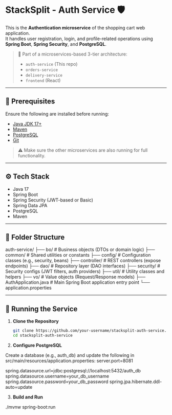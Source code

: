 # StackSplit - Auth Service 🛡️

This is the **Authentication microservice** of the shopping cart web application.  
It handles user registration, login, and profile-related operations using **Spring Boot**, **Spring Security**, and **PostgreSQL**.

> 🧩 Part of a microservices-based 3-tier architecture:
> - `auth-service` (This repo)
> - `orders-service`
> - `delivery-service`
> - `frontend` (React)

---

## 🔧 Prerequisites

Ensure the following are installed before running:

- [Java JDK 17+](https://adoptium.net/)
- [Maven](https://maven.apache.org/)
- [PostgreSQL](https://www.postgresql.org/)
- [Git](https://git-scm.com/)

> ⚠️ Make sure the other microservices are also running for full functionality.

---

## ⚙️ Tech Stack

- Java 17  
- Spring Boot  
- Spring Security (JWT-based or Basic)  
- Spring Data JPA  
- PostgreSQL  
- Maven

---

## 📁 Folder Structure

auth-service/
├── bo/ # Business objects (DTOs or domain logic)
├── common/ # Shared utilities or constants
├── config/ # Configuration classes (e.g., security, beans)
├── controller/ # REST controllers (expose endpoints)
├── dao/ # Repository layer (DAO interfaces)
├── security/ # Security configs (JWT filters, auth providers)
├── util/ # Utility classes and helpers
├── vo/ # Value objects (Request/Response models)
├── AuthApplication.java # Main Spring Boot application entry point
└── application.properties

---

## 🚀 Running the Service

1. **Clone the Repository**

   ```bash
   git clone https://github.com/your-username/stacksplit-auth-service.git
   cd stacksplit-auth-service
   
2. **Configure PostgreSQL**

Create a database (e.g., auth_db) and update the following in src/main/resources/application.properties:
server.port=8081

spring.datasource.url=jdbc:postgresql://localhost:5432/auth_db
spring.datasource.username=your_db_username
spring.datasource.password=your_db_password
spring.jpa.hibernate.ddl-auto=update

3. **Build and Run**

./mvnw spring-boot:run
